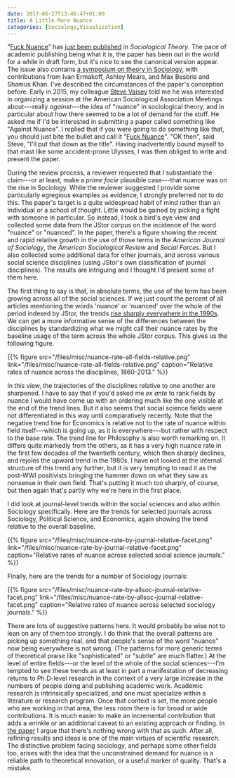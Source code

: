```yaml
---
date: 2017-06-27T13:46:47+01:00
title: A Little More Nuance
categories: [Sociology,Visualization]
---
```


"[Fuck Nuance](https://kieranhealy.org/files/papers/fuck-nuance.pdf)" has [just been published](http://journals.sagepub.com/doi/full/10.1177/0735275117709046) in *Sociological Theory*. The pace of academic publishing being what it is, the paper has been out in the world for a while in draft form, but it's nice to see the canonical version appear. The issue also contains [a symposium on theory in Sociology](http://journals.sagepub.com/toc/stxa/35/2), with contributions from Ivan Ermakoff, Ashley Mears, and Max Besbris and Shamus Khan. I've described the circumstances of the paper's conception before. Early in 2015, my colleague <a href="http://stephenvaisey.com">Steve Vaisey</a> told me he was interested in organizing a session at the American Sociological Association Meetings about---really *against*---the idea of "nuance" in sociological theory, and in particular about how there seemed to be a lot of demand for the stuff. He asked me if I'd be interested in submitting a paper called something like "Against Nuance". I replied that if you were going to do something like that, you should just bite the bullet and call it "<a href="https://kieranhealy.org/files/papers/fuck-nuance.pdf">Fuck Nuance</a>". "OK then", said Steve, "I'll put that down as the title". Having inadvertently bound myself to that mast like some accident-prone Ulysses, I was then obliged to write and present the paper. 

During the review process, a reviewer requested that I substantiate the claim---or at least, make a *prime facie* plausible case---that nuance was on the rise in Sociology. While the reviewer suggested I provide some particularly egregious examples as evidence, I strongly preferred not to do this. The paper's target is a quite widespread habit of mind rather than an individual or a school of thought. Little would be gained by picking a fight with someone in particular. So instead, I took a bird's eye view and collected some data from the JStor corpus on the incidence of the word "nuance" or "nuanced". In the paper, there's a figure showing the recent and rapid relative growth in the use of those terms in the *American Journal of Sociology*, the *American Sociological Review* and *Social Forces*. But I also collected some additional data for other journals, and across various social science disciplines (using JStor's own classification of journal disciplines). The results are intriguing and I thought I'd present some of them here. 

The first thing to say is that, in absolute terms, the use of the term has been growing across all of the social sciences. If we just count the percent of all articles mentioning the words 'nuance' or 'nuanced' over the whole of the period indexed by JStor, the trends [rise sharply everywhere in the 1990s](nuance-rate-absolute.png). We can get a more informative sense of the differences between the disciplines by standardizing what we might call their nuance rates by the baseline usage of the term across the whole JStor corpus. This gives us the following figure. 

{{% figure src="/files/misc/nuance-rate-all-fields-relative.png" link="/files/misc/nuance-rate-all-fields-relative.png" caption="Relative rates of nuance across the disciplines, 1860-2013." %}}

In this view, the trajectories of the disciplines relative to one another are sharpened. I have to say that if you'd asked me *ex ante* to rank fields by nuance I would have come up with an ordering much like the one visible at the end of the trend lines. But it also seems that social science fields were not differentiated in this way until comparatively recently. Note that the negative trend line for Economics is relative not to the rate of nuance within field itself---which is going up, as it is everywhere---but rather with respect to the base rate. The trend line for Philosophy is also worth remarking on. It differs quite markedly from the others, as it has a very high nuance rate in the first few decades of the twentieth century, which then sharply declines, and rejoins the upward trend in the 1980s. I have not looked at the internal structure of this trend any further, but it is very tempting to read it as the post-WWI positivists bringing the hammer down on what they saw as nonsense in their own field. That's putting it much too sharply, of course, but then again that's partly why we're here in the first place.

I did look at journal-level trends within the social sciences and also within Sociology specifically. Here are the trends for selected journals across Sociology, Political Science, and Economics, again showing the trend relative to the overall baseline. 

{{% figure src="/files/misc/nuance-rate-by-journal-relative-facet.png" link="/files/misc/nuance-rate-by-journal-relative-facet.png" caption="Relative rates of nuance across selected social science journals." %}}


Finally, here are the trends for a number of Sociology journals:

{{% figure src="/files/misc/nuance-rate-by-allsoc-journal-relative-facet.png" link="/files/misc/nuance-rate-by-allsoc-journal-relative-facet.png" caption="Relative rates of nuance across selected sociology journals." %}}

There are lots of suggestive patterns here. It would probably be wise not to lean on any of them too strongly. I do think that the overall patterns are picking up something real, and that people's sense of the word "nuance" now being everywhere is not wrong. (The patterns for more generic terms of theoretical praise like "sophisticated" or "subtle" are much flatter.)  At the level of entire fields---or the level of the whole of the social sciences---I'm tempted to see these trends as at least in part a manifestation of decreasing returns to Ph.D-level research in the context of a very large increase in the numbers of people doing and publishing academic work. Academic research is intrinsically specialized, and one must specialize within a literature or research program. Once that context is set, the more people who are working in that area, the less room there is for broad or wide contributions. It is much easier to make an incremental contribution that adds a wrinkle or an additional caveat to an existing approach or finding. In [the paper](https://kieranhealy.org/files/papers/fuck-nuance.pdf) I argue that there's nothing wrong with that as such. After all, refining results and ideas is one of the main virtues of scientific research. The distinctive problem facing sociology, and perhaps some other fields too, arises with the idea that the unconstrained demand for nuance is a reliable path to theoretical innovation, or a useful marker of quality. That's a mistake. 



